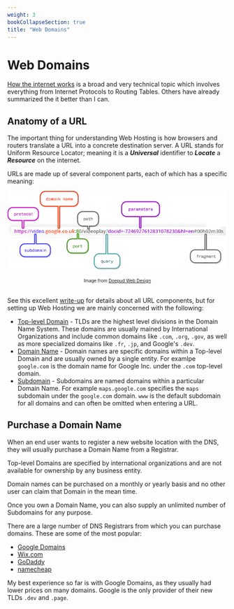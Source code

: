 ```yaml
---
weight: 3
bookCollapseSection: true
title: "Web Domains"
---
```


# Web Domains

[How the internet works](https://medium.com/@User3141592/how-does-the-internet-work-edc2e22e7eb8) is a broad and very technical topic which involves everything from Internet Protocols to Routing Tables. Others have already summarized the it better than I can.

## Anatomy of a URL

The important thing for understanding Web Hosting is how browsers and routers translate a URL into a concrete destination server. A URL stands for Uniform Resource Locator; meaning it is a ***Universal*** identifier to ***Locate*** a ***Resource*** on the internet.

URLs are made up of several component parts, each of which has a specific meaning:

![Anatomy of a URL](/img/docs/web-domains/complex_url.png)
<center style="font-size:10px">Image from <a href="https://doepud.co.uk/blog/anatomy-of-a-url">Doepud Web Design</a></center>
<br>

See this excellent [write-up](https://doepud.co.uk/blog/anatomy-of-a-url) for details about all URL components, but for setting up Web Hosting we are mainly concerned with the following:

- [Top-level Domain](https://en.wikipedia.org/wiki/Top-level_domain) - TLDs are the highest level divisions in the Domain Name System. These domains are usually mained by International Organizations and include common domains like `.com`, `.org`, `.gov`, as well as more specialized domains like `.fr`, `.jp`, and Google's `.dev`.
- [Domain Name](https://en.wikipedia.org/wiki/Domain_name) - Domain names are specific domains within a Top-level Domain and are usually owned by a single entity. For examlpe `google.com` is the domain name for Google Inc. under the `.com` top-level domain.
- [Subdomain](https://en.wikipedia.org/wiki/Subdomain) - Subdomains are named domains within a particular Domain Name. For example `maps.google.com` specifies the `maps` subdomain under the `google.com` domain. `www` is the default subdomain for all domains and can often be omitted when entering a URL.

## Purchase a Domain Name

When an end user wants to register a new website location with the DNS, they will usually purchase a Domain Name from a Registrar.

Top-level Domains are specified by international organizations and are not available for ownership by any business entity.

Domain names can be purchased on a monthly or yearly basis and no other user can claim that Domain in the mean time.

Once you own a Domain Name, you can also supply an unlimited number of Subdomains for any purpose.

There are a large number of DNS Registrars from which you can purchase domains. These are some of the most popular:

- [Google Domains](https://domains.google.com)
- [Wix.com](https://www.wix.com/)
- [GoDaddy](https://www.godaddy.com/)
- [namecheap](https://www.namecheap.com/)

My best experience so far is with Google Domains, as they usually had lower prices on many domains. Google is the only provider of their new TLDs `.dev` and `.page`.
